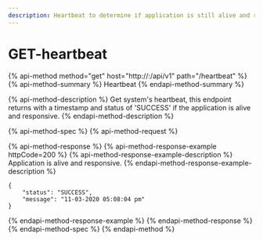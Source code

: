 ```yaml
---
description: Heartbeat to determine if application is still alive and responsive
---
```


# GET-heartbeat

{% api-method method="get" host="http://<host>:<port>/api/v1" path="/heartbeat" %}
{% api-method-summary %}
Heartbeat
{% endapi-method-summary %}

{% api-method-description %}
Get system's heartbeat, this endpoint returns with a timestamp and status of 'SUCCESS' if the application is alive and responsive.
{% endapi-method-description %}

{% api-method-spec %}
{% api-method-request %}

{% api-method-response %}
{% api-method-response-example httpCode=200 %}
{% api-method-response-example-description %}
Application is alive and responsive.
{% endapi-method-response-example-description %}

```
{
    "status": "SUCCESS",
    "message": "11-03-2020 05:08:04 pm"
}
```
{% endapi-method-response-example %}
{% endapi-method-response %}
{% endapi-method-spec %}
{% endapi-method %}



